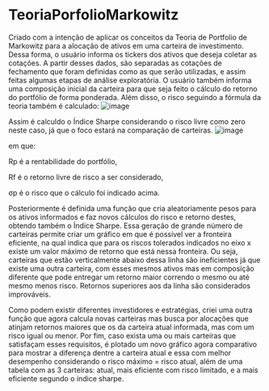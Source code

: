 # TeoriaPorfolioMarkowitz
Criado com a intenção de aplicar os conceitos da Teoria de Portfolio de Markowitz para a alocação de ativos em uma carteira de investimento. Dessa forma, o usuário informa os tickers dos ativos que deseja coletar as cotações.
A partir desses dados, são separadas as cotações de fechamento que foram definidas como as que serão utilizadas, e assim feitas algumas etapas de análise exploratória.
O usuário também informa uma composição inicial da carteira para que seja feito o cálculo do retorno do portfólio de forma ponderada. Além disso, o risco seguindo a fórmula da teoria também é calculado:
![image](https://github.com/augustorvasques/TeoriaPorfolioMarkowitz/assets/166548437/fb21b055-414d-4487-94e4-ef2a510619f5)

Assim é calculdo o Índice Sharpe considerando o risco livre como zero neste caso, já que o foco estará na comparação de carteiras.
![image](https://github.com/augustorvasques/TeoriaPorfolioMarkowitz/assets/166548437/f359dc32-8684-45c5-bdc3-e5a3f92b832f)

em que:

Rp é a rentabilidade do portfólio,

Rf é o retorno livre de risco a ser considerado,

σp é o risco que o cálculo foi indicado acima.

Posteriormente é definida uma função que cria aleatoriamente pesos para os ativos informados e faz novos cálculos do risco e retorno destes, obtendo também o Índice Sharpe.
Essa geração de grande número de carteiras permite criar um gráfico em que é possível ver a fronteira eficiente, na qual indica que para os riscos tolerados indicados no eixo x
existe um valor máximo de retorno que está nessa fronteira. Ou seja, carteiras que estão verticalmente abaixo dessa linha são ineficientes já que existe uma outra carteira, com
esses mesmos ativos mas em composição diferente que pode entregar um retorno maior correndo o mesmo ou até mesmo menos risco. Retornos superiores aos da linha são considerados
improváveis.

Como podem existir diferentes investidores e estratégias, criei uma outra função que agora calcula novas carteiras mas busca por alocações que atinjam retornos maiores que os
da carteira atual informada, mas com um risco igual ou menor. Por fim, caso exista uma ou mais carteiras que satisfaçam esses requisitos, é plotado um novo gráfico agora comparativo
para mostrar a diferença dentre a carteira atual e essa com melhor desempenho considerando o risco máximo = risco atual, além de uma tabela com as 3 carteiras: atual, mais eficiente
com risco limitado, e a mais eficiente segundo o índice sharpe.
